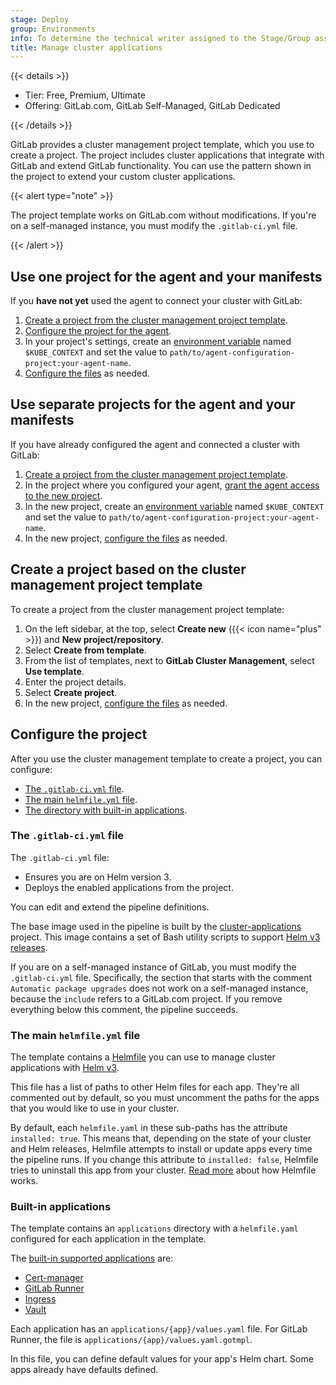 ```yaml
---
stage: Deploy
group: Environments
info: To determine the technical writer assigned to the Stage/Group associated with this page, see https://handbook.gitlab.com/handbook/product/ux/technical-writing/#assignments
title: Manage cluster applications
---
```


{{< details >}}

- Tier: Free, Premium, Ultimate
- Offering: GitLab.com, GitLab Self-Managed, GitLab Dedicated

{{< /details >}}

GitLab provides a cluster management project template, which you use
to create a project. The project includes cluster applications that integrate with GitLab
and extend GitLab functionality. You can use the pattern shown in the project to extend
your custom cluster applications.

{{< alert type="note" >}}

The project template works on GitLab.com without modifications. If you're on a self-managed instance, you must modify the `.gitlab-ci.yml` file.

{{< /alert >}}

## Use one project for the agent and your manifests

If you **have not yet** used the agent to connect your cluster with GitLab:

1. [Create a project from the cluster management project template](#create-a-project-based-on-the-cluster-management-project-template).
1. [Configure the project for the agent](agent/install/_index.md).
1. In your project's settings, create an
   [environment variable](../../ci/variables/_index.md#for-a-project) named `$KUBE_CONTEXT`
   and set the value to `path/to/agent-configuration-project:your-agent-name`.
1. [Configure the files](#configure-the-project) as needed.

## Use separate projects for the agent and your manifests

If you have already configured the agent and connected a cluster with GitLab:

1. [Create a project from the cluster management project template](#create-a-project-based-on-the-cluster-management-project-template).
1. In the project where you configured your agent,
   [grant the agent access to the new project](agent/ci_cd_workflow.md#authorize-the-agent).
1. In the new project, create an
   [environment variable](../../ci/variables/_index.md#for-a-project) named `$KUBE_CONTEXT`
   and set the value to `path/to/agent-configuration-project:your-agent-name`.
1. In the new project, [configure the files](#configure-the-project) as needed.

## Create a project based on the cluster management project template

To create a project from the cluster management project template:

1. On the left sidebar, at the top, select **Create new** ({{< icon name="plus" >}}) and **New project/repository**.
1. Select **Create from template**.
1. From the list of templates, next to **GitLab Cluster Management**, select **Use template**.
1. Enter the project details.
1. Select **Create project**.
1. In the new project, [configure the files](#configure-the-project) as needed.

## Configure the project

After you use the cluster management template to create a project, you can configure:

- [The `.gitlab-ci.yml` file](#the-gitlab-ciyml-file).
- [The main `helmfile.yml` file](#the-main-helmfileyml-file).
- [The directory with built-in applications](#built-in-applications).

### The `.gitlab-ci.yml` file

The `.gitlab-ci.yml` file:

- Ensures you are on Helm version 3.
- Deploys the enabled applications from the project.

You can edit and extend the pipeline definitions.

The base image used in the pipeline is built by the
[cluster-applications](https://gitlab.com/gitlab-org/cluster-integration/cluster-applications) project.
This image contains a set of Bash utility scripts to support [Helm v3 releases](https://helm.sh/docs/intro/using_helm/#three-big-concepts).

If you are on a self-managed instance of GitLab, you must modify the `.gitlab-ci.yml` file.
Specifically, the section that starts with the comment `Automatic package upgrades` does not
work on a self-managed instance, because the `include` refers to a GitLab.com project.
If you remove everything below this comment, the pipeline succeeds.

### The main `helmfile.yml` file

The template contains a [Helmfile](https://github.com/helmfile/helmfile) you can use to manage
cluster applications with [Helm v3](https://helm.sh/).

This file has a list of paths to other Helm files for each app. They're all commented out by default, so you must uncomment
the paths for the apps that you would like to use in your cluster.

By default, each `helmfile.yaml` in these sub-paths has the attribute `installed: true`. This means that, depending on the state of your cluster and Helm releases, Helmfile attempts to install or update apps every time the pipeline runs. If you change this attribute to `installed: false`, Helmfile tries to uninstall this app
from your cluster. [Read more](https://helmfile.readthedocs.io/en/latest/) about how Helmfile works.

### Built-in applications

The template contains an `applications` directory with a `helmfile.yaml` configured for each
application in the template.

The [built-in supported applications](https://gitlab.com/gitlab-org/project-templates/cluster-management/-/tree/master/applications) are:

- [Cert-manager](../infrastructure/clusters/manage/management_project_applications/certmanager.md)
- [GitLab Runner](../infrastructure/clusters/manage/management_project_applications/runner.md)
- [Ingress](../infrastructure/clusters/manage/management_project_applications/ingress.md)
- [Vault](../infrastructure/clusters/manage/management_project_applications/vault.md)

Each application has an `applications/{app}/values.yaml` file.
For GitLab Runner, the file is `applications/{app}/values.yaml.gotmpl`.

In this file, you can define default values for your app's Helm chart.
Some apps already have defaults defined.
